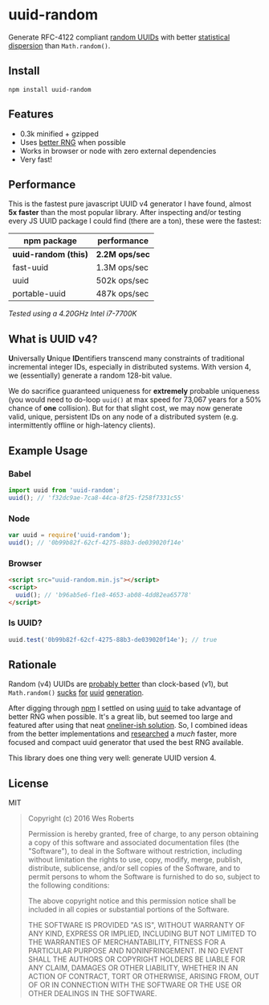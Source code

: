 # uuid-random

Generate RFC-4122 compliant
[random UUIDs](https://en.wikipedia.org/wiki/Universally_unique_identifier#Version_4_.28random.29)
with better
[statistical dispersion](https://en.wikipedia.org/wiki/Statistical_dispersion)
than `Math.random()`.


## Install

    npm install uuid-random


## Features

  * 0.3k minified + gzipped
  * Uses [better RNG](http://caniuse.com/#feat=getrandomvalues) when possible
  * Works in browser or node with zero external dependencies
  * Very fast!


## Performance

This is the fastest pure javascript UUID v4 generator I have found,
almost **5x faster** than the most popular library. After inspecting and/or testing every JS UUID package I could find (there are a ton), these were the fastest:

| npm package     | performance     |
|-----------------|-----------------|
| **uuid-random (this)** | **2.2M ops/sec**  |
| fast-uuid       | 1.3M ops/sec    |
| uuid            | 502k ops/sec    |
| portable-uuid   | 487k ops/sec    |


*Tested using a 4.20GHz Intel i7-7700K*

## What is UUID v4?

**U**niversally **U**nique **ID**entifiers transcend many constraints of
traditional incremental integer IDs, especially in distributed systems. With
version 4, we (essentially) generate a random 128-bit value.

We do sacrifice guaranteed uniqueness for __extremely__ probable uniqueness (you
would need to do-loop `uuid()` at max speed for 73,067 years for a 50% chance of
**one** collision). But for that slight cost, we may now generate valid, unique,
persistent IDs on any node of a distributed system (e.g. intermittently offline
or high-latency clients).


## Example Usage

### Babel

```javascript
import uuid from 'uuid-random';
uuid(); // 'f32dc9ae-7ca8-44ca-8f25-f258f7331c55'
```

### Node

```javascript
var uuid = require('uuid-random');
uuid(); // '0b99b82f-62cf-4275-88b3-de039020f14e'
```

### Browser

```html
<script src="uuid-random.min.js"></script>
<script>
  uuid(); // 'b96ab5e6-f1e8-4653-ab08-4dd82ea65778'
</script>
```

### Is UUID?

```javascript
uuid.test('0b99b82f-62cf-4275-88b3-de039020f14e'); // true
```

## Rationale

Random (v4) UUIDs are [probably
better](https://blogs.msdn.microsoft.com/oldnewthing/20160114-00/?p=92851) than
clock-based (v1), but `Math.random()` [sucks](https://medium.com/@betable/tifu-by-using-math-random-f1c308c4fd9d) [for](http://devoluk.com/google-chrome-math-random-issue.html) [uuid](http://stackoverflow.com/questions/6906916/collisions-when-generating-uuids-in-javascript) [generation](https://bocoup.com/blog/random-numbers).

After digging through [npm](https://www.npmjs.com/search?q=fast+uuid)
I settled on using [uuid](https://www.npmjs.com/package/uuid) to take
advantage of better RNG when possible. It's a great lib, but seemed too large
and featured after using that neat [oneliner-ish solution](http://stackoverflow.com/questions/105034/create-guid-uuid-in-javascript/2117523#2117523).
So, I combined ideas from the better implementations and
[researched](https://gist.github.com/jed/982883) a *much* faster, more focused
and compact uuid generator that used the best RNG available.

This library does one thing very well: generate UUID version 4.


## License

MIT

> Copyright (c) 2016 Wes Roberts
>
> Permission is hereby granted, free of charge, to any person obtaining a copy of
> this software and associated documentation files (the "Software"), to deal in
> the Software without restriction, including without limitation the rights to
> use, copy, modify, merge, publish, distribute, sublicense, and/or sell copies of
> the Software, and to permit persons to whom the Software is furnished to do so,
> subject to the following conditions:
>
> The above copyright notice and this permission notice shall be included in all
> copies or substantial portions of the Software.
>
> THE SOFTWARE IS PROVIDED "AS IS", WITHOUT WARRANTY OF ANY KIND, EXPRESS OR
> IMPLIED, INCLUDING BUT NOT LIMITED TO THE WARRANTIES OF MERCHANTABILITY, FITNESS
> FOR A PARTICULAR PURPOSE AND NONINFRINGEMENT. IN NO EVENT SHALL THE AUTHORS OR
> COPYRIGHT HOLDERS BE LIABLE FOR ANY CLAIM, DAMAGES OR OTHER LIABILITY, WHETHER
> IN AN ACTION OF CONTRACT, TORT OR OTHERWISE, ARISING FROM, OUT OF OR IN
> CONNECTION WITH THE SOFTWARE OR THE USE OR OTHER DEALINGS IN THE SOFTWARE.
